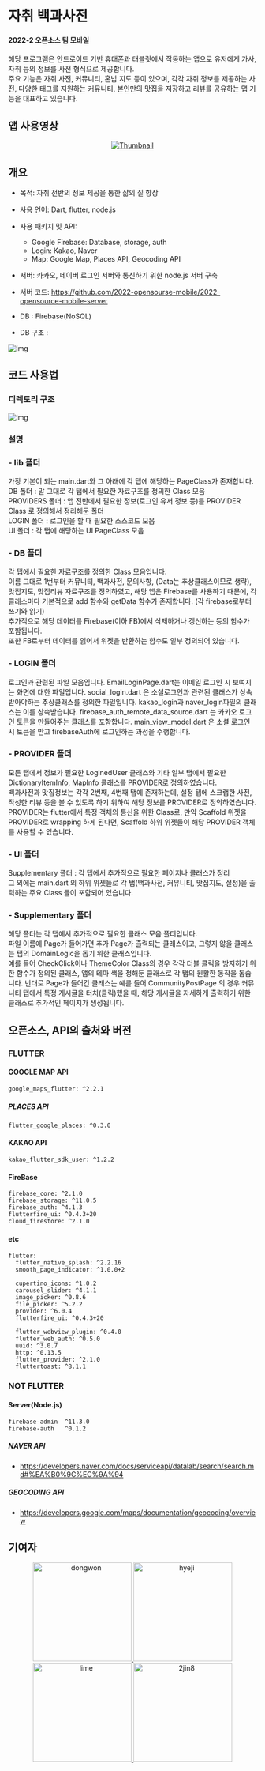 # 자취 백과사전
#### 2022-2 오픈소스 팀 모바일  
해당 프로그램은 안드로이드 기반 휴대폰과 태블릿에서 작동하는 앱으로 유저에게 가사, 자취 등의 정보를 사전 형식으로 제공합니다.  
주요 기능은 자취 사전, 커뮤니티, 혼밥 지도 등이 있으며, 각각 자취 정보를 제공하는 사전, 다양한 태그를 지원하는 커뮤니티, 본인만의 맛집을 저장하고 리뷰를 공유하는 맵 기능을 대표하고 있습니다.  

  
  
  
## 앱 사용영상   

<div align="center">  
  
[![Thumbnail](https://user-images.githubusercontent.com/102962030/206456509-f2e7c97b-3ca0-4efd-a11b-c8fceba4595c.png)](https://youtu.be/M32EwZc6X_E)    

</div>  
  
  
## 개요
  - 목적: 자취 전반의 정보 제공을 통한 삶의 질 향상    
  - 사용 언어: Dart, flutter, node.js  
  - 사용 패키지 및 API:  
    - Google Firebase: Database, storage, auth  
    - Login: Kakao, Naver  
    - Map: Google Map, Places API, Geocoding API  


  - 서버: 카카오, 네이버 로그인 서버와 통신하기 위한 node.js 서버 구축  
  - 서버 코드: https://github.com/2022-opensourse-mobile/2022-opensource-mobile-server
  
  - DB : Firebase(NoSQL)  
  - DB 구조 :  

![img](https://firebasestorage.googleapis.com/v0/b/a-living-dictionary.appspot.com/o/DB%20Structure.png?alt=media&token=4c21c918-3ffd-4009-b60d-35b2a8689876)




  
  
  
  
  
  
  
## 코드 사용법  
### 디렉토리 구조
![img](https://firebasestorage.googleapis.com/v0/b/a-living-dictionary.appspot.com/o/DIR%20Structure.png?alt=media&token=d7d01223-3d56-401f-b2d5-b8f928309317)
### 설명
###   - lib 폴더
가장 기본이 되는 main.dart와 그 아래에 각 탭에 해당하는 PageClass가 존재합니다.  
DB 폴더 : 말 그대로 각 탭에서 필요한 자료구조를 정의한 Class 모음   
PROVIDERS 폴더 : 앱 전반에서 필요한 정보(로그인 유저 정보 등)를 PROVIDER Class 로 정의해서 정리해둔 폴더   
LOGIN 폴더 : 로그인을 할 때 필요한 소스코드 모음  
UI 폴더 : 각 탭에 해당하는 UI PageClass 모음  
  
###   - DB 폴더  
각 탭에서 필요한 자료구조를 정의한 Class 모음입니다.  
이름 그대로 1번부터 커뮤니티, 백과사전, 문의사항, (Data는 추상클래스이므로 생략), 맛집지도, 맛집리뷰 자료구조를 정의하였고, 해당 앱은 Firebase를 사용하기 때문에, 각 클래스마다 기본적으로 add 함수와 getData 함수가 존재합니다. (각 firebase로부터 쓰기와 읽기)  
추가적으로 해당 데이터를 Firebase(이하 FB)에서 삭제하거나 갱신하는 등의 함수가 포함됩니다.   
또한 FB로부터 데이터를 읽어서 위젯을 반환하는 함수도 일부 정의되어 있습니다.  
  
###   - LOGIN 폴더  
로그인과 관련된 파일 모음입니다.
EmailLoginPage.dart는 이메일 로그인 시 보여지는 화면에 대한 파일입니다. 
social_login.dart 은 소셜로그인과 관련된 클래스가 상속받아야하는 추상클래스를 정의한 파일입니다. kakao_login과 naver_login파일의 클래스는 이를 상속받습니다. 
firebase_auth_remote_data_source.dart 는 카카오 로그인 토큰을 만들어주는 클래스를 포함합니다.
main_view_model.dart 은 소셜 로그인 시 토큰을 받고 firebaseAuth에 로그인하는 과정을 수행합니다.
  
###   - PROVIDER 폴더  
모든 탭에서 정보가 필요한 LoginedUser 클래스와 기타 일부 탭에서 필요한 DictionaryItemInfo, MapInfo 클래스를 PROVIDER로 정의하였습니다.  
백과사전과 맛집정보는 각각 2번째, 4번째 탭에 존재하는데, 설정 탭에 스크랩한 사전, 작성한 리뷰 등을 볼 수 있도록 하기 위하여 해당 정보를 PROVIDER로 정의하였습니다.  
PROVIDER는 flutter에서 특정 객체의 통신을 위한 Class로, 만약 Scaffold 위젯을 PROVIDER로 wrapping 하게 된다면, Scaffold 하위 위젯들이 해당 PROVIDER 객체를 사용할 수 있습니다. 
  
###   - UI 폴더  
Supplementary 폴더 : 각 탭에서 추가적으로 필요한 페이지나 클래스가 정리  
그 외에는 main.dart 의 하위 위젯들로 각 탭(백과사전, 커뮤니티, 맛집지도, 설정)을 출력하는 주요 Class 들이 포함되어 있습니다.  
  
###   - Supplementary 폴더  
해당 폴더는 각 탭에서 추가적으로 필요한 클래스 모음 폴더입니다.  
파일 이름에 Page가 들어가면 추가 Page가 출력되는 클래스이고, 그렇지 않을 클래스는 탭의 DomainLogic을 돕기 위한 클래스입니다.  
예를 들어 CheckClick이나 ThemeColor Class의 경우 각각 더블 클릭을 방지하기 위한 함수가 정의된 클래스, 앱의 테마 색을 정해둔 클래스로 각 탭의 원활한 동작을 돕습니다. 반대로 Page가 들어간 클래스는 예를 들어 CommunityPostPage 의 경우 커뮤니티 탭에서 특정 게시글을 터치(클릭)했을 때, 해당 게시글을 자세하게 출력하기 위한 클래스로 추가적인 페이지가 생성됩니다.  
  
  
  
## 오픈소스, API의 출처와 버전
### FLUTTER  
#### GOOGLE MAP API  
    google_maps_flutter: ^2.2.1  
##### PLACES API  
    flutter_google_places: ^0.3.0   
#### KAKAO API  
    kakao_flutter_sdk_user: ^1.2.2  
#### FireBase  
    firebase_core: ^2.1.0  
    firebase_storage: ^11.0.5  
    firebase_auth: ^4.1.3  
    flutterfire_ui: ^0.4.3+20  
    cloud_firestore: ^2.1.0


#### etc
    flutter:  
      flutter_native_splash: ^2.2.16  
      smooth_page_indicator: ^1.0.0+2  

      cupertino_icons: ^1.0.2  
      carousel_slider: ^4.1.1  
      image_picker: ^0.8.6  
      file_picker: ^5.2.2  
      provider: ^6.0.4  
      flutterfire_ui: ^0.4.3+20  
  
      flutter_webview_plugin: ^0.4.0  
      flutter_web_auth: ^0.5.0  
      uuid: ^3.0.7  
      http: ^0.13.5  
      flutter_provider: ^2.1.0  
      fluttertoast: ^8.1.1  
    

### NOT FLUTTER
#### Server(Node.js)  
    firebase-admin  ^11.3.0  
    firebase-auth   ^0.1.2  
##### NAVER API  
- https://developers.naver.com/docs/serviceapi/datalab/search/search.md#%EA%B0%9C%EC%9A%94  
##### GEOCODING API 
- https://developers.google.com/maps/documentation/geocoding/overview  
 
 
 
## 기여자   
  
  
<div align="center">
  <a href="https://github.com/dongwon99">
    <img src="https://user-images.githubusercontent.com/102962030/206461747-4d56a152-6963-46ea-853a-603465037070.png", width=200, alt="dongwon", title="dongwon99"/>
  </a>
  <a href="https://github.com/hyejizip">
    <img src="https://user-images.githubusercontent.com/102962030/206461751-ba5681fd-0512-47fb-b04f-8205789e6995.png", width=200, alt="hyeji", title="hyejizip"/>
  </a>
  <a href="https://github.com/Juhyorim">
    <img src="https://user-images.githubusercontent.com/102962030/206461754-a786f9e2-953c-4a9f-971e-62c00ffe2a49.png", width=200, alt="lime", title="lime"/>
  </a>
  <a href="https://github.com/2jin8">
    <img src="https://user-images.githubusercontent.com/102962030/206461745-c50d1bd1-9072-4aa8-954a-1203c22e0eda.png", width=200, alt="2jin8", title="2jin8"/>
  </a>
  

</div>  


